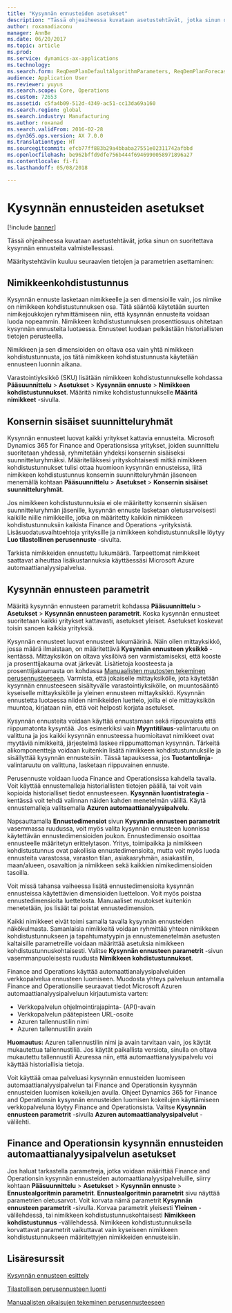 ```yaml
---
title: "Kysynnän ennusteiden asetukset"
description: "Tässä ohjeaiheessa kuvataan asetustehtävät, jotka sinun on suoritettava kysynnän ennusteita valmistellessasi."
author: roxanadiaconu
manager: AnnBe
ms.date: 06/20/2017
ms.topic: article
ms.prod: 
ms.service: dynamics-ax-applications
ms.technology: 
ms.search.form: ReqDemPlanDefaultAlgorithmParameters, ReqDemPlanForecastParameters
audience: Application User
ms.reviewer: yuyus
ms.search.scope: Core, Operations
ms.custom: 72653
ms.assetid: c5fa4b09-512d-4349-ac51-cc13da69a160
ms.search.region: global
ms.search.industry: Manufacturing
ms.author: roxanad
ms.search.validFrom: 2016-02-28
ms.dyn365.ops.version: AX 7.0.0
ms.translationtype: HT
ms.sourcegitcommit: efcb77ff883b29a4bbaba27551e02311742afbbd
ms.openlocfilehash: be962bffd9dfe756b444f6946990058971896a27
ms.contentlocale: fi-fi
ms.lasthandoff: 05/08/2018

---
```


# <a name="demand-forecasting-setup"></a>Kysynnän ennusteiden asetukset

[!include [banner](../includes/banner.md)]

Tässä ohjeaiheessa kuvataan asetustehtävät, jotka sinun on suoritettava kysynnän ennusteita valmistellessasi.  

Määritystehtäviin kuuluu seuraavien tietojen ja parametrien asettaminen:

## <a name="item-allocation-key"></a>Nimikkeenkohdistustunnus
Kysynnän ennuste lasketaan nimikkeelle ja sen dimensioille vain, jos nimike on nimikkeen kohdistustunnuksen osa. Tätä sääntöä käytetään suurten nimikejoukkojen ryhmittämiseen niin, että kysynnän ennusteita voidaan luoda nopeammin. Nimikkeen kohdistustunnuksen prosenttiosuus ohitetaan kysynnän ennusteita luotaessa. Ennusteet luodaan pelkästään historiallisten tietojen perusteella. 

Nimikkeen ja sen dimensioiden on oltava osa vain yhtä nimikkeen kohdistustunnusta, jos tätä nimikkeen kohdistustunnusta käytetään ennusteen luonnin aikana. 

Varastointiyksikkö (SKU) lisätään nimikkeen kohdistustunnukselle kohdassa **Pääsuunnittelu** &gt; **Asetukset** &gt; **Kysynnän ennuste** &gt; **Nimikkeen kohdistustunnukset**. Määritä nimike kohdistustunnukselle **Määritä nimikkeet** -sivulla.

## <a name="intercompany-planning-groups"></a>Konsernin sisäiset suunnitteluryhmät
Kysynnän ennusteet luovat kaikki yritykset kattavia ennusteita. Microsoft Dynamics 365 for Finance and Operationsissa yritykset, joiden suunnittelu suoritetaan yhdessä, ryhmitetään yhdeksi konsernin sisäiseksi suunnitteluryhmäksi. Määritelläksesi yrityskohtaisesti mitkä nimikkeen kohdistustunnukset tulisi ottaa huomioon kysynnän ennusteissa, liitä nimikkeen kohdistustunnus konsernin suunnitteluryhmän jäseneen menemällä kohtaan **Pääsuunnittelu** &gt; **Asetukset** &gt; **Konsernin sisäiset suunnitteluryhmät**. 

Jos nimikkeen kohdistustunnuksia ei ole määritetty konsernin sisäisen suunnitteluryhmän jäsenille, kysynnän ennuste lasketaan oletusarvoisesti kaikille niille nimikkeille, jotka on määritetty kaikkiin nimikkeen kohdistustunnuksiin kaikista Finance and Operations -yrityksistä. Lisäsuodatusvaihtoehtoja yrityksille ja nimikkeen kohdistustunnuksille löytyy **Luo tilastollinen perusennuste** -sivulta. 

Tarkista nimikkeiden ennustettu lukumäärä. Tarpeettomat nimikkeet saattavat aiheuttaa lisäkustannuksia käyttäessäsi Microsoft Azure automaattianalyysipalvelua.

## <a name="demand-forecasting-parameters"></a>Kysynnän ennusteen parametrit
Määritä kysynnän ennusteen parametrit kohdassa **Pääsuunnittelu** &gt; **Asetukset** &gt; **Kysynnän ennusteen parametrit**. Koska kysynnän ennusteet suoritetaan kaikki yritykset kattavasti, asetukset yleiset. Asetukset koskevat toisin sanoen kaikkia yrityksiä. 

Kysynnän ennusteet luovat ennusteet lukumäärinä. Näin ollen mittayksikkö, jossa määrä ilmaistaan, on määritettävä **Kysynnän ennusteen yksikkö** -kentässä. Mittayksikön on oltava yksilöivä sen varmistamiseksi, että kooste ja prosenttijakauma ovat järkevät. Lisätietoja koosteesta ja prosenttijakaumasta on kohdassa [Manuaalisten muutosten tekeminen perusennusteeseen](manual-adjustments-baseline-forecast.md). Varmista, että jokaiselle mittayksikölle, jota käytetään kysynnän ennusteeseen sisältyvälle varastointiyksikölle, on muuntosääntö kyseiselle mittayksikölle ja yleinen ennusteen mittayksikkö. Kysynnän ennustetta luotaessa niiden nimikkeiden luettelo, joilla ei ole mittayksikön muuntoa, kirjataan niin, että voit helposti korjata asetukset. 

Kysynnän ennusteita voidaan käyttää ennustamaan sekä riippuvaista että riippumatonta kysyntää. Jos esimerkiksi vain **Myyntitilaus**-valintaruutu on valittuna ja jos kaikki kysynnän ennusteessa huomioitavat nimikkeet ovat myytäviä nimikkeitä, järjestelmä laskee riippumattoman kysynnän. Tärkeitä alikomponentteja voidaan kuitenkin lisätä nimikkeen kohdistustunnuksille ja sisällyttää kysynnän ennusteisiin. Tässä tapauksessa, jos **Tuotantolinja**-valintaruutu on valittuna, lasketaan riippuvainen ennuste. 

Perusennuste voidaan luoda Finance and Operationsissa kahdella tavalla. Voit käyttää ennustemalleja historiallisten tietojen päällä, tai voit vain kopioida historialliset tiedot ennusteeseen. **Kysynnän luontistrategia** -kentässä voit tehdä valinnan näiden kahden menetelmän välillä. Käytä ennustemalleja valitsemalla **Azuren automaattianalyysipalvelu**. 

Napsauttamalla **Ennustedimensiot** sivun **Kysynnän ennusteen parametrit** vasemmassa ruudussa, voit myös valita kysynnän ennusteen luonnissa käytettävän ennustedimensioiden joukon. Ennustedimensio osoittaa ennusteelle määritetyn erittelytason. Yritys, toimipaikka ja nimikkeen kohdistustunnus ovat pakollisia ennustedimensioita, mutta voit myös luoda ennusteita varastossa, varaston tilan, asiakasryhmän, asiakastilin, maan/alueen, osavaltion ja nimikkeen sekä kaikkien nimikedimensioiden tasoilla. 

Voit missä tahansa vaiheessa lisätä ennustedimensioita kysynnän ennusteissa käytettävien dimensioiden luetteloon. Voit myös poistaa ennustedimensioita luettelosta. Manuaaliset muutokset kuitenkin menetetään, jos lisäät tai poistat ennustedimension. 

Kaikki nimikkeet eivät toimi samalla tavalla kysynnän ennusteiden näkökulmasta. Samanlaisia nimikkeitä voidaan ryhmittää yhteen nimikkeen kohdistustunnukseen ja tapahtumatyypin ja ennustemenetelmän asetusten kaltaisille parametreille voidaan määrittää asetuksia nimikkeen kohdistustunnuskohtaisesti. Valitse **Kysynnän ennusteen parametrit** -sivun vasemmanpuoleisesta ruudusta **Nimikkeen kohdistustunnukset**. 

Finance and Operations käyttää automaattianalyysipalveluiden verkkopalvelua ennusteen luomiseen. Muodosta yhteys palveluun antamalla Finance and Operationsille seuraavat tiedot Microsoft Azuren automaattianalyysipalveluun kirjautumista varten:

-   Verkkopalvelun ohjelmointirajapinta- (API)-avain
-   Verkkopalvelun päätepisteen URL-osoite
-   Azuren tallennustilin nimi
-   Azuren tallennustilin avain

**Huomautus:** Azuren tallennustilin nimi ja avain tarvitaan vain, jos käytät mukautettua tallennustiliä. Jos käytät paikallista versiota, sinulla on oltava mukautettu tallennustili Azuressa niin, että automaattianalyysipalvelu voi käyttää historiallisia tietoja. 

Voit käyttää omaa palveluasi kysynnän ennusteiden luomiseen automaattianalyysipalvelun tai Finance and Operationsin kysynnän ennusteiden luomisen kokeilujen avulla. Ohjeet Dynamics 365 for Finance and Operationsin kysynnän ennusteiden luomisen kokeilujen käyttämiseen verkkopalveluna löytyy Finance and Operationsista. Valitse **Kysynnän ennusteen parametrit** -sivulla **Azuren automaattianalyysipalvelut** -välilehti.

## <a name="settings-for-the-finance-and-operations-demand-forecasting-machine-learning-service"></a>Finance and Operationsin kysynnän ennusteiden automaattianalyysipalvelun asetukset
Jos haluat tarkastella parametreja, jotka voidaan määrittää Finance and Operationsin kysynnän ennusteiden automaattianalyysipalveluille, siirry kohtaan **Pääsuunnittelu** &gt; **Asetukset** &gt; **Kysynnän ennuste** &gt; **Ennustealgoritmin parametrit**. **Ennustealgoritmin parametrit** sivu näyttää parametrien oletusarvot. Voit korvata nämä parametrit **Kysynnän ennusteen parametrit** -sivulla. Korvaa parametrit yleisesti **Yleinen** -välilehdessä, tai nimikkeen kohdistustunnuskohtaisesti **Nimikkeen kohdistustunnus** -välilehdessä. Nimikkeen kohdistustunnuksella korvattavat parametrit vaikuttavat vain kyseiseen nimikkeen kohdistustunnukseen määritettyjen nimikkeiden ennusteisiin.

<a name="additional-resources"></a>Lisäresurssit
--------

[Kysynnän ennusteen esittely](introduction-demand-forecasting.md)

[Tilastollisen perusennusteen luonti](generate-statistical-baseline-forecast.md)

[Manuaalisten oikaisujen tekeminen perusennusteeseen](manual-adjustments-baseline-forecast.md)




